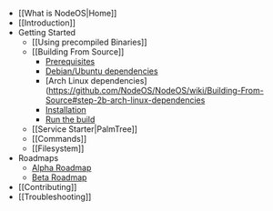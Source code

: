 - [[What is NodeOS|Home]]
- [[Introduction]]
- Getting Started
  - [[Using precompiled Binaries]]
  - [[Building From Source]]
    - [Prerequisites](https://github.com/NodeOS/NodeOS/wiki/Building-From-Source#step-1-prerequisites)
    - [Debian/Ubuntu dependencies](https://github.com/NodeOS/NodeOS/wiki/Building-From-Source#step-2a-debianubuntu-dependencies)
    - [Arch Linux dependencies](<https://github.com/NodeOS/NodeOS/wiki/Building-From-Source#step-2b-arch-linux-dependencies>
    - [Installation](https://github.com/NodeOS/NodeOS/wiki/Building-From-Source#step-3-installation)
    - [Run the build](https://github.com/NodeOS/NodeOS/wiki/Building-From-Source#step-4-run-your-fresh-nodeos-build)
  - [[Service Starter|PalmTree]]
  - [[Commands]]
  - [[Filesystem]]
- Roadmaps
  - [Alpha Roadmap](https://github.com/NodeOS/NodeOS/issues/37)
  - [Beta Roadmap](https://github.com/NodeOS/NodeOS/issues/146)
- [[Contributing]]
- [[Troubleshooting]]

